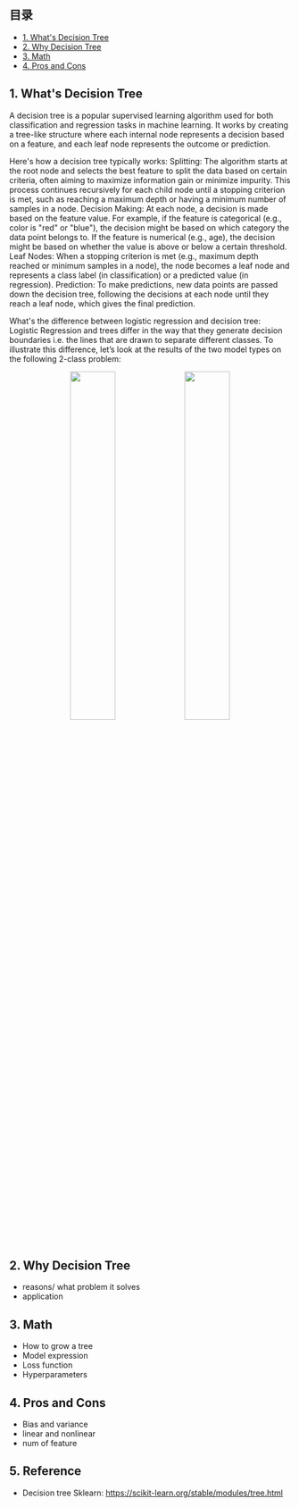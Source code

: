 ## 目录
- [1. What's Decision Tree ](https://github.com/NLP-LOVE/ML-NLP/tree/master/Machine%20Learning/Liner%20Regression#1什么是线性回归)
- [2. Why Decision Tree](https://github.com/NLP-LOVE/ML-NLP/tree/master/Machine%20Learning/Liner%20Regression#2-能够解决什么样的问题)
- [3. Math](https://github.com/NLP-LOVE/ML-NLP/tree/master/Machine%20Learning/Liner%20Regression#3-一般表达式是什么)
- [4. Pros and Cons](https://github.com/NLP-LOVE/ML-NLP/tree/master/Machine%20Learning/Liner%20Regression#4-如何计算)
  
## 1. What's Decision Tree
A decision tree is a popular supervised learning algorithm used for both classification and regression tasks in machine learning. It works by creating a tree-like structure where each internal node represents a decision based on a feature, and each leaf node represents the outcome or prediction. 

Here's how a decision tree typically works:
Splitting: The algorithm starts at the root node and selects the best feature to split the data based on certain criteria, often aiming to maximize information gain or minimize impurity. This process continues recursively for each child node until a stopping criterion is met, such as reaching a maximum depth or having a minimum number of samples in a node.
Decision Making: At each node, a decision is made based on the feature value. For example, if the feature is categorical (e.g., color is "red" or "blue"), the decision might be based on which category the data point belongs to. If the feature is numerical (e.g., age), the decision might be based on whether the value is above or below a certain threshold.
Leaf Nodes: When a stopping criterion is met (e.g., maximum depth reached or minimum samples in a node), the node becomes a leaf node and represents a class label (in classification) or a predicted value (in regression).
Prediction: To make predictions, new data points are passed down the decision tree, following the decisions at each node until they reach a leaf node, which gives the final prediction.

What's the difference between logistic regression and decision tree: 
Logistic Regression and trees differ in the way that they generate decision boundaries i.e. the lines that are drawn to separate different classes. To illustrate this difference, let’s look at the results of the two model types on the following 2-class problem:

<p align="center" width="100%">
    <img width="40%" src="https://blog.bigml.com/wp-content/uploads/2016/06/model_boundary_radial.png?w=2100&h=&crop=1">
    <img width="40%" src="https://blog.bigml.com/wp-content/uploads/2016/06/lr_boundary_radial.png?w=2100&h=&crop=1">
</p>

## 2. Why Decision Tree
- reasons/ what problem it solves
- application

## 3. Math 
- How to grow a tree
- Model expression
- Loss function
- Hyperparameters

## 4. Pros and Cons 
- Bias and variance
- linear and nonlinear
- num of feature

## 5. Reference
- Decision tree Sklearn: https://scikit-learn.org/stable/modules/tree.html

